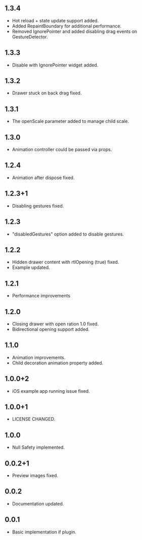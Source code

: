 ## 1.3.4

* Hot reload + state update support added.
* Added RepaintBoundary for additional performance.
* Removed IgnorePointer and added disabling drag events on GestureDetector.

## 1.3.3

* Disable with IgnorePointer widget added.

## 1.3.2

* Drawer stuck on back drag fixed.

## 1.3.1

* The openScale parameter added to manage child scale.

## 1.3.0

* Animation controller could be passed via props.

## 1.2.4

* Animation after dispose fixed.

## 1.2.3+1

* Disabling gestures fixed.

## 1.2.3

* "disabledGestures" option added to disable gestures.

## 1.2.2

* Hidden drawer content with rtlOpening (true) fixed.
* Example updated.

## 1.2.1

* Performance improvements

## 1.2.0

* Closing drawer with open ration 1.0 fixed.
* Bidirectional opening support added.

## 1.1.0

* Animation improvements.
* Child decoration animation property added.

## 1.0.0+2

* iOS example app running issue fixed.

## 1.0.0+1

* LICENSE CHANGED.

## 1.0.0

* Null Safety implemented.

## 0.0.2+1

* Preview images fixed.

## 0.0.2

* Documentation updated.

## 0.0.1

* Basic implementation if plugin.
